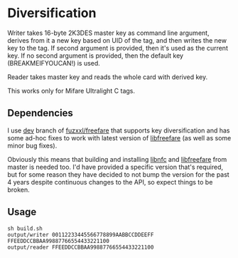 # Diversification

Writer takes 16-byte 2K3DES master key as command line argument, derives from it 
a new key based on UID of the tag, and then writes the new key to the tag. 
If second argument is provided, then it's used as the current key. 
If no second argument is provided, then the default key (BREAKMEIFYOUCAN!) is used.

Reader takes master key and reads the whole card with derived key.

This works only for Mifare Ultralight C tags.

## Dependencies
I use [dev](https://github.com/fuzxxl/freefare/tree/master/dev/freefare) branch of [fuzxxl/freefare](https://github.com/fuzxxl/freefare) 
that supports key diversification and has some ad-hoc fixes to work with latest
 version of [libfreefare](https://github.com/nfc-tools/libfreefare) (as well as some minor bug fixes).
 
Obviously this means that building and installing [libnfc](https://github.com/nfc-tools/libnfc/) and 
[libfreefare](https://github.com/nfc-tools/libfreefare) from 
master is needed too. I'd have provided a specific version that's required, but 
for some reason they have decided 
to not bump the version for the past 4 years despite continuous changes to the API, 
so expect things to be broken.

## Usage
```
sh build.sh
output/writer 00112233445566778899AABBCCDDEEFF FFEEDDCCBBAA99887766554433221100
output/reader FFEEDDCCBBAA99887766554433221100